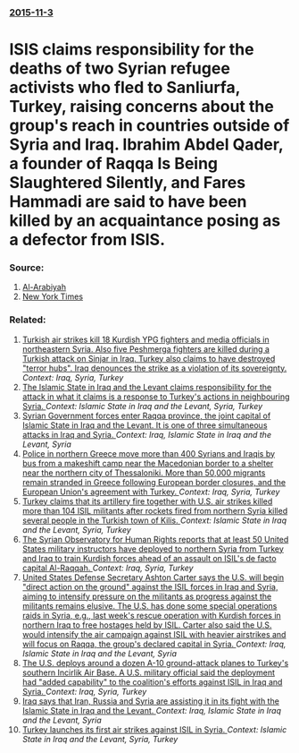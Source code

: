 ### [2015-11-3](/news/2015/11/3/index.md)

# ISIS claims responsibility for the deaths of two Syrian refugee activists who fled to Sanliurfa, Turkey, raising concerns about the group's reach in countries outside of Syria and Iraq. Ibrahim Abdel Qader, a founder of Raqqa Is Being Slaughtered Silently, and Fares Hammadi are said to have been killed by an acquaintance posing as a defector from ISIS. 




### Source:

1. [Al-Arabiyah](http://english.alarabiya.net/en/News/middle-east/2015/11/03/Militants-stage-rare-attack-behind-Kurdish-front-line-in-northern-Iraq.html)
2. [New York Times](http://www.nytimes.com/2015/11/03/world/europe/isis-is-said-to-have-killed-2-activists-in-turkey.html?ref=Europe)

### Related:

1. [Turkish air strikes kill 18 Kurdish YPG fighters and media officials in northeastern Syria. Also five Peshmerga fighters are killed during a Turkish attack on Sinjar in Iraq. Turkey also claims to have destroyed "terror hubs". Iraq denounces the strike as a violation of its sovereignty. ](/news/2017/04/25/turkish-air-strikes-kill-18-kurdish-ypg-fighters-and-media-officials-in-northeastern-syria-also-five-peshmerga-fighters-are-killed-during-a.md) _Context: Iraq, Syria, Turkey_
2. [The Islamic State in Iraq and the Levant claims responsibility for the attack in what it claims is a response to Turkey's actions in neighbouring Syria. ](/news/2017/01/2/the-islamic-state-in-iraq-and-the-levant-claims-responsibility-for-the-attack-in-what-it-claims-is-a-response-to-turkey-s-actions-in-neighbo.md) _Context: Islamic State in Iraq and the Levant, Syria, Turkey_
3. [Syrian Government forces enter Raqqa province, the joint capital of Islamic State in Iraq and the Levant. It is one of three simultaneous attacks in Iraq and Syria.  ](/news/2016/06/4/syrian-government-forces-enter-raqqa-province-the-joint-capital-of-islamic-state-in-iraq-and-the-levant-it-is-one-of-three-simultaneous-at.md) _Context: Iraq, Islamic State in Iraq and the Levant, Syria_
4. [Police in northern Greece move  more than 400 Syrians and Iraqis by bus from a makeshift camp near the Macedonian border to a shelter near the northern city of Thessaloniki. More than 50,000 migrants remain stranded in Greece following European border closures, and the European Union's agreement with Turkey. ](/news/2016/06/13/police-in-northern-greece-move-more-than-400-syrians-and-iraqis-by-bus-from-a-makeshift-camp-near-the-macedonian-border-to-a-shelter-near-t.md) _Context: Iraq, Syria, Turkey_
5. [Turkey claims that its artillery fire together with U.S. air strikes killed more than 104 ISIL militants after rockets fired from northern Syria killed several people in the Turkish town of Kilis. ](/news/2016/05/28/turkey-claims-that-its-artillery-fire-together-with-u-s-air-strikes-killed-more-than-104-isil-militants-after-rockets-fired-from-northern-s.md) _Context: Islamic State in Iraq and the Levant, Syria, Turkey_
6. [The Syrian Observatory for Human Rights reports that at least 50 United States military instructors have deployed to northern Syria from Turkey and Iraq to train Kurdish forces ahead of an assault on ISIL's de facto capital Al-Raqqah. ](/news/2015/11/30/the-syrian-observatory-for-human-rights-reports-that-at-least-50-united-states-military-instructors-have-deployed-to-northern-syria-from-tur.md) _Context: Iraq, Syria, Turkey_
7. [United States Defense Secretary Ashton Carter says the U.S. will begin "direct action on the ground" against the ISIL forces in Iraq and Syria, aiming to intensify pressure on the militants as progress against the militants remains elusive. The U.S. has done some special operations raids in Syria, e.g., last week's rescue operation with Kurdish forces in northern Iraq to free hostages held by ISIL. Carter also said the U.S. would intensify the air campaign against ISIL with heavier airstrikes and will focus on Raqqa, the group's declared capital in Syria.  ](/news/2015/10/27/united-states-defense-secretary-ashton-carter-says-the-u-s-will-begin-direct-action-on-the-ground-against-the-isil-forces-in-iraq-and-syr.md) _Context: Iraq, Islamic State in Iraq and the Levant, Syria_
8. [ The U.S. deploys around a dozen A-10 ground-attack planes to Turkey's southern Incirlik Air Base. A U.S. military official said the deployment had "added capability" to the coalition's efforts against ISIL in Iraq and Syria. ](/news/2015/10/20/the-u-s-deploys-around-a-dozen-a-10-ground-attack-planes-to-turkey-s-southern-incirlik-air-base-a-u-s-military-official-said-the-deploym.md) _Context: Iraq, Syria, Turkey_
9. [Iraq says that Iran, Russia and Syria are assisting it in its fight with the Islamic State in Iraq and the Levant. ](/news/2015/09/26/iraq-says-that-iran-russia-and-syria-are-assisting-it-in-its-fight-with-the-islamic-state-in-iraq-and-the-levant.md) _Context: Iraq, Islamic State in Iraq and the Levant, Syria_
10. [Turkey launches its first air strikes against ISIL in Syria. ](/news/2015/08/29/turkey-launches-its-first-air-strikes-against-isil-in-syria.md) _Context: Islamic State in Iraq and the Levant, Syria, Turkey_
